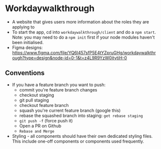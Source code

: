 # Workdaywalkthrough
- A website that gives users more information about the roles they are applying to
- To start the app, cd into `workdaywalkthrough/client` and do a `npm start`. Note: you may need to do a `npm init` first if your node modules haven't been initialised.
- Figma designs: https://www.figma.com/file/YQ6l457sfP5E4tYZpruGHg/workdaywalkthrough?type=design&node-id=0-1&t=z4L9R9YzW0itytiH-0


## Conventions
- If you have a feature branch you want to push:
  - commit you're feature branch changes
  - checkout staging
  - git pull staging
  - checkout feature branch
  - squash you're current feature branch (google this)
  - rebase the squashed branch into staging: `get rebase staging`
  - `git push -f` (force push it)
  - Open a PR on Github
  - `Rebase and Merge`
- Styling - all components should have their own dedicated styling files. This include one-off components or components used frequently.
